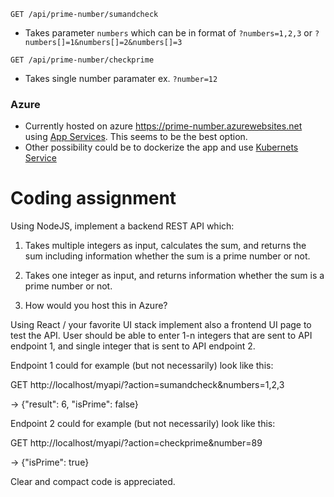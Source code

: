 `GET /api/prime-number/sumandcheck`
 - Takes parameter `numbers` which can be in format of `?numbers=1,2,3` or `?numbers[]=1&numbers[]=2&numbers[]=3`

`GET /api/prime-number/checkprime`
- Takes single number paramater ex. `?number=12`

### Azure
- Currently hosted on azure https://prime-number.azurewebsites.net using [App Services](https://azure.microsoft.com/en-us/services/app-service/). This seems to be the best option.
- Other possibility could be to dockerize the app and use [Kubernets Service](https://azure.microsoft.com/en-us/services/kubernetes-service/)

# Coding assignment

Using NodeJS, implement a backend REST API which:

1. Takes multiple integers as input, calculates the sum, and returns the sum including information whether the sum is a prime number or not.

2. Takes one integer as input, and returns information whether the sum is a prime number or not.

3. How would you host this in Azure?

Using React / your favorite UI stack implement also a frontend UI page to test the API. User should be able to enter 1-n integers that are sent to API endpoint 1, and single integer that is sent to API endpoint 2.

Endpoint 1 could for example (but not necessarily) look like this:

GET http://localhost/myapi/?action=sumandcheck&numbers=1,2,3

-> {"result": 6, "isPrime": false}

Endpoint 2 could for example (but not necessarily) look like this:

GET http://localhost/myapi/?action=checkprime&number=89

-> {"isPrime": true}

Clear and compact code is appreciated.
